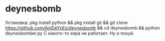 # deynesbomb
Установка:
pkg install python && pkg install git && git clone https://github.com/AniDeYnEs/deynesbomb && cd deynesbomb && python deynesbomber.py
С какого-то хера не работает. Ну и похуй.
